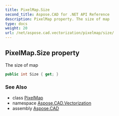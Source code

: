 ```yaml
---
title: PixelMap.Size
second_title: Aspose.CAD for .NET API Reference
description: PixelMap property. The size of map
type: docs
weight: 20
url: /net/aspose.cad.vectorization/pixelmap/size/
---
```

## PixelMap.Size property

The size of map

```csharp
public int Size { get; }
```

### See Also

* class [PixelMap](../)
* namespace [Aspose.CAD.Vectorization](../../pixelmap/)
* assembly [Aspose.CAD](../../../)


